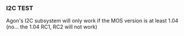 ### I2C TEST
Agon's I2C subsystem will only work if the MOS version is at least 1.04 (no... the 1.04 RC1, RC2 will not work)

